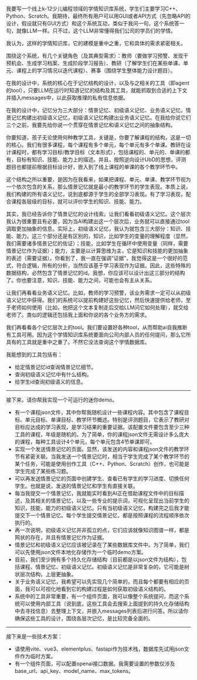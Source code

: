 我要写一个线上k-12少儿编程领域的学情知识库系统，学生们主要学习C++、Python、Scratch。我期待，最终所有用户可以用GUI或者API方式（先忽略API的设计，假设就只有GUI方式）和这个系统互动，类似于我问一句，这个系统答一句，就像LLM一样。只不过，这个LLM非常懂得我们公司的学员们的学情。

我认为，这样的学情知识库，它的建模是重中之重，它和具体的需求紧密相关。

围绕这个系统，有几个关键角色（及其典型需求）：教师（要做学习预警、发现干预机会、生成学习档案、生成阶段学习报告）、教研（了解学生们在某些单课、单元、课程上的学习情况以迭代课程）、赛事（围绕学生整体能力设计题目）。

在我的设计中，系统的核心在于记忆结构的设计，以及与之相关的工具（即agent的tool），只要LLM在运行时知道记忆的结构及其工具，就能抓取到合适的上下文并插入messages中，以此获取推理的私有信息依据。

在我的设计中，记忆分为三大部分：情景记忆、初级语义记忆、业务语义记忆。情景记忆构建出初级语义记忆，初级语义记忆构建出业务语义记忆。在我给你说它们三个之前，我要先给你说一个贯穿在情景记忆和语义记忆之间的抽象结构。

你要知道，孩子无论使用何种教学工具，关键是，你要了解课程的结构，这是一切的核心。我们有很多课程，每个课程有多个单元，每个单元有多个单课。教研在设计课程时，都有学习目标/教学目标（文本形式），包括课程的、单元的、单课的都有，目标有知识、技能、能力上的描述。并且，按照逆向设计UbD的思想，评测题目也都提前根据目标设计好，嵌入到了线上课程的单课的各个教学环节中。

这个结构之所以重要，是因为在我看来，如果把课程、单元、单课、教学环节视为一个依次包含的关系，那么情景记忆就是最小的教学环节的学生表现。本质上说，我们构建的所有语义记忆，说到底都源于学生的全部学习表现。有了学习表现，配合课程各层级的目标，就可以评价学生的知识、技能、能力。

其实，我已经告诉你了情景记忆的设计线索。让我们看看初级语义记忆。这个层次我认为很重要且有必要，因为当AI构建出这一个层次后，业务就可以直接通过tool调取更加抽象的信息。实际上，初级语义记忆，我认为就包含三大部分：知识、技能、能力。这三个部分还是有区别的，知识，比如学生的变量的理解程度（显然，我们需要诸多情景记忆的佐证）；技能，比如学生在循环中使用变量（同样，需要情景记忆作为证据）；能力，主要是以计算思维为主，它是知识和技能的更加抽象的表述（需要证据）。你看到了，我一直在强调“证据”，我觉得这是一个很好的范式，符合逻辑，所有的分析，当然应该基于学习表现作为证据。因此，这些特殊的数据结构，必然包含了情景记忆的id。我想，你应该可以设计出这三部分的结构了。你也要注意，知识、技能、能力之间，可能也会有主从关系。

让我们再看看业务语义记忆。比如，教师的学习预警，该业务需求一定可以从初级语义记忆中获得。我们的系统可以提前构建好这些记忆，然后快速提供给老师，至于老师如何使用（比如，他把这个文本复制走后交给LLM问它如何处理），就交给老师了。类似的逻辑还包括我上面和你说的各个业务方的需求。

我们再看看各个记忆层次上的tool。我们要设置好各种tool，从而帮助ai自我推断有工具可用。因为这个学情知识库系统要面向公司内部人员的任何提问，那么它所具有的工具就是重中之重了。不然它没法查询这个学情数据库。

我能想到的工具包括有：
- 给定情景记忆id查询情景记忆细节。
- 查询初级语义记忆中有什么结构。
- 给学生id查询初级语义的信息。

---
接下来，请你帮我实现一个可运行的迷你demo。
- 有一个课程json文件，其中你帮我随机设计一些课程内容。其中包含了课程目标、单元目标、单课目标、教学环节概述。特别是评测题目，它表示了教研对目标应达成的学习表现，是学习结果的重要证据。该配置文件要包含至少三种工具的课程，年级是随机的。为了简单，你的课程json文件无需设计多么庞大的课程，每种工具设计4个单元，每个单元包含4节单课即可。
- 实现一个发送情景记忆的页面。显然，该发送的内容和课程json文件的教学环节有紧密关联。当我发送一个情景记忆时，相当于学生完成了某个教学环节的某个任务，可能是使用创作工具（C++、Python、Scratch）创作，也可能是学生完成了某些练习题。
- 可以再发送情景记忆的页面中创建学生、查看已有学生的学习进度、切换任何学生。也就是说，发送的情景记忆和学生有直接关联。
- 每当我提交一个情景记忆，我就能实时看到AI正在借助课程文件中的目标描述，及其相关的情景记忆，以及一些专业的提示词，可视化呈现出当前学生的知识，技能，能力的初级语义记忆。只有当初级语义记忆，构建完之后我才能提交下一个情景记忆。每个学生提交情景记忆，都是按照课程的流程顺序依次执行的。
- 再一次说明，初级语义记忆并非孤立的点，它们应该就像知识图谱一样，都是网状的存在，并且有情景记忆作为证据。
- 情景记忆和初级语义记忆应该被记录在了某些数据库文件中。为了简单，我们可以先使用json文件本地化存储作为一个临时demo方案。
- 目前，我们至少拥有多个持久化存储结构（目前都是以json文件为结构），包括课程、情景记忆、初级语义记忆。初级语义记忆是非常复杂的，它可能是树状层次结构，上层更抽象。
- 关于业务语义记忆，我希望可以先实现几个简单的，而且每个都要有相应的页面，我可以可视化地看到它的构建过程是如何获取初级语义结构的。
- 系统中的工具非常重要，有一个组件页面，我可以像整个系统提问，而这个系统可以使用内部工具（说到底，这些工具会去搜索上面提到的持久化存储结构中去寻找信息）去整理上下文，并嵌入messages列表后进行问答。所以请你确保这些工具的设计，围绕各层次记忆，是比较完备全面的。

---
接下来是一些技术方案：
- 请使用vite、vue3、elementplus、fastapi作为技术栈，数据库先试用json文件作为临时方案。
- 有一个组件页面，可以配置openai接口数据。我需要设置的参数仅涉及base_url、api_key、model_name、max_tokens。
